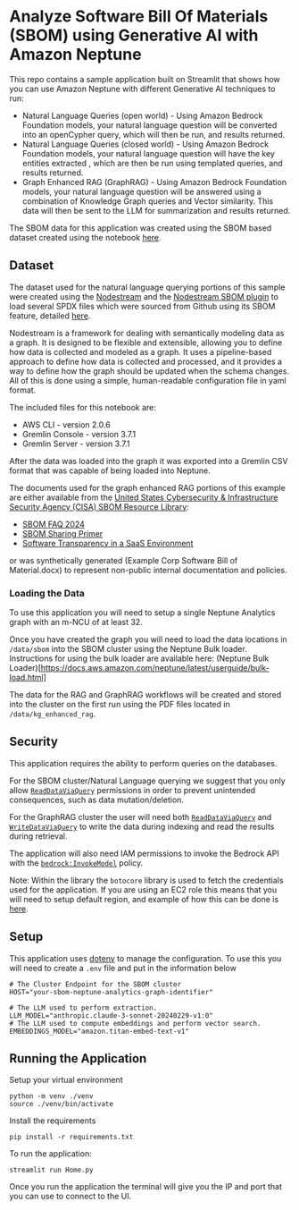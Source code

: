# Analyze Software Bill Of Materials (SBOM) using Generative AI with Amazon Neptune

This repo contains a sample application built on Streamlit that shows how you can use Amazon Neptune with different Generative AI techniques to run:

- Natural Language Queries (open world) - Using Amazon Bedrock Foundation models, your natural language question will be converted into an openCypher query, which will then be run, and results returned.
- Natural Language Queries (closed world) - Using Amazon Bedrock Foundation models, your natural language question will have the key entities extracted , which are then be run using templated queries, and results returned.
- Graph Enhanced RAG (GraphRAG) - Using Amazon Bedrock Foundation models, your natural language question will be answered using a combination of Knowledge Graph queries and Vector similarity. This data will then be sent to the LLM for summarization and results returned.


The SBOM data for this application was created using the SBOM based dataset created using the notebook [here](https://github.com/aws/graph-notebook/blob/main/src/graph_notebook/notebooks/02-Neptune-Analytics/03-Sample-Use-Cases/03-Software-Bill-Of-Materials/02-SBOM-Vulnerability-Analysis.ipynb).

## Dataset

The dataset used for the natural language querying portions of this sample were created using the [Nodestream](https://nodestream-proj.github.io/docs/) and the [Nodestream SBOM plugin](https://github.com/nodestream-proj/nodestream-plugin-sbom) to load several SPDX files which were sourced from Github using its SBOM feature, detailed [here](https://docs.github.com/en/rest/dependency-graph/sboms).

Nodestream is a framework for dealing with semantically modeling data as a graph. It is designed to be flexible and extensible, allowing you to define how data is collected and modeled as a graph. It uses a pipeline-based approach to define how data is collected and processed, and it provides a way to define how the graph should be updated when the schema changes. All of this is done using a simple, human-readable configuration file in yaml format.

The included files for this notebook are:

- AWS CLI - version 2.0.6
- Gremlin Console - version 3.7.1
- Gremlin Server - version 3.7.1

After the data was loaded into the graph it was exported into a Gremlin CSV format that was capable of being loaded into Neptune.

The documents used for the graph enhanced RAG portions of this example are either available from the [United States Cybersecurity & Infrastructure Security Agency (CISA) SBOM Resource Library](https://www.cisa.gov/topics/cyber-threats-and-advisories/sbom/sbomresourceslibrary):

* [SBOM FAQ 2024](https://cisa.gov/resources-tools/resources/sbom-faq)
* [SBOM Sharing Primer](https://www.cisa.gov/resources-tools/resources/sbom-sharing-primer)
* [Software Transparency in a SaaS Environment](https://www.cisa.gov/resources-tools/resources/software-transparency-saas-environments-0)

or was synthetically generated (Example Corp Software Bill of Material.docx) to represent non-public internal documentation and policies.

### Loading the Data
To use this application you will need to setup a single Neptune Analytics graph with an m-NCU of at least 32.  

Once you have created the graph you will need to load the data locations in `/data/sbom` into the SBOM cluster using the Neptune Bulk loader.  
Instructions for using the bulk loader are available here: (Neptune Bulk Loader)[https://docs.aws.amazon.com/neptune/latest/userguide/bulk-load.html]

The data for the RAG and GraphRAG workflows will be created and stored into the cluster on the first run using the PDF files located in `/data/kg_enhanced_rag`.

## Security

This application requires the ability to perform queries on the databases.

For the SBOM cluster/Natural Language querying we suggest that you only allow [`ReadDataViaQuery`](https://docs.aws.amazon.com/neptune/latest/userguide/iam-dp-actions.html#readdataviaquery) permissions in order to prevent unintended consequences, such as data mutation/deletion.

For the GraphRAG cluster the user will need both [`ReadDataViaQuery`](https://docs.aws.amazon.com/neptune/latest/userguide/iam-dp-actions.html#readdataviaquery) and [`WriteDataViaQuery`](https://docs.aws.amazon.com/neptune/latest/userguide/iam-dp-actions.html#writedataviaquery) to write the data during indexing and read the results during retrieval.

The application will also need IAM permissions to invoke the Bedrock API with the [`bedrock:InvokeModel`](https://docs.aws.amazon.com/bedrock/latest/APIReference/API_runtime_InvokeModel.html) policy.

Note: Within the library the `botocore` library is used to fetch the credentials used for the application.  If you are using an EC2 role this means that you will need to setup default region, and example of how this can be done is [here](https://stackoverflow.com/questions/40377662/boto3-client-noregionerror-you-must-specify-a-region-error-only-sometimes).


## Setup

This application uses [dotenv](https://pypi.org/project/python-dotenv/) to manage the configuration.  To use this you will need to create a `.env` file and put in the information below

```
# The Cluster Endpoint for the SBOM cluster
HOST="your-sbom-neptune-analytics-graph-identifier"

# The LLM used to perform extraction.
LLM_MODEL="anthropic.claude-3-sonnet-20240229-v1:0"
# The LLM used to compute embeddings and perform vector search.
EMBEDDINGS_MODEL="amazon.titan-embed-text-v1"
```

## Running the Application

Setup your virtual environment

```
python -m venv ./venv
source ./venv/bin/activate
```

Install the requirements
```
pip install -r requirements.txt
```

To run the application:
```
streamlit run Home.py
```

Once you run the application the terminal will give you the IP and port that you can use to connect to the UI.
